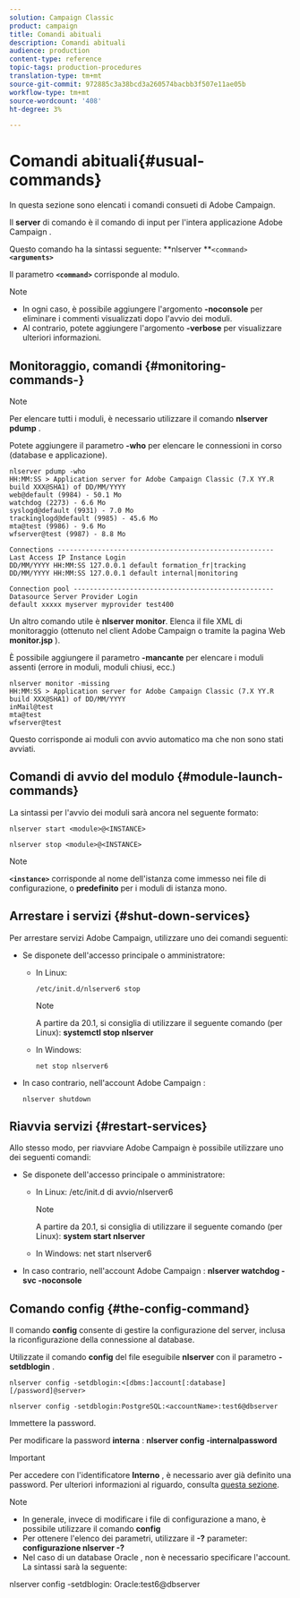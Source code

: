```yaml
---
solution: Campaign Classic
product: campaign
title: Comandi abituali
description: Comandi abituali
audience: production
content-type: reference
topic-tags: production-procedures
translation-type: tm+mt
source-git-commit: 972885c3a38bcd3a260574bacbb3f507e11ae05b
workflow-type: tm+mt
source-wordcount: '408'
ht-degree: 3%

---
```



# Comandi abituali{#usual-commands}

In questa sezione sono elencati i comandi consueti di  Adobe Campaign.

Il **server** di comando è il comando di input per l&#39;intera applicazione Adobe Campaign .

Questo comando ha la sintassi seguente: **nlserver **`<command>`****`<arguments>`****

Il parametro **`<command>`** corrisponde al modulo.

>[!NOTE]
>
>* In ogni caso, è possibile aggiungere l&#39;argomento **-noconsole** per eliminare i commenti visualizzati dopo l&#39;avvio dei moduli.
>* Al contrario, potete aggiungere l&#39;argomento **-verbose** per visualizzare ulteriori informazioni.

>



## Monitoraggio, comandi {#monitoring-commands-}

>[!NOTE]
>
>Per elencare tutti i moduli, è necessario utilizzare il comando **nlserver pdump** .

Potete aggiungere il parametro **-who** per elencare le connessioni in corso (database e applicazione).

```
nlserver pdump -who
HH:MM:SS > Application server for Adobe Campaign Classic (7.X YY.R build XXX@SHA1) of DD/MM/YYYY
web@default (9984) - 50.1 Mo
watchdog (2273) - 6.6 Mo
syslogd@default (9931) - 7.0 Mo
trackinglogd@default (9985) - 45.6 Mo
mta@test (9986) - 9.6 Mo
wfserver@test (9987) - 8.8 Mo

Connections ------------------------------------------------------
Last Access IP Instance Login 
DD/MM/YYYY HH:MM:SS 127.0.0.1 default formation_fr|tracking
DD/MM/YYYY HH:MM:SS 127.0.0.1 default internal|monitoring

Connection pool --------------------------------------------------
Datasource Server Provider Login 
default xxxxx myserver myprovider test400
```

Un altro comando utile è **nlserver monitor**. Elenca il file XML di monitoraggio (ottenuto nel client Adobe Campaign  o tramite la pagina Web **monitor.jsp** ).

È possibile aggiungere il parametro **-mancante** per elencare i moduli assenti (errore in moduli, moduli chiusi, ecc.)

```
nlserver monitor -missing
HH:MM:SS > Application server for Adobe Campaign Classic (7.X YY.R build XXX@SHA1) of DD/MM/YYYY
inMail@test
mta@test
wfserver@test
```

Questo corrisponde ai moduli con avvio automatico ma che non sono stati avviati.

## Comandi di avvio del modulo {#module-launch-commands}

La sintassi per l&#39;avvio dei moduli sarà ancora nel seguente formato:

```
nlserver start <module>@<INSTANCE>
```

```
nlserver stop <module>@<INSTANCE>
```

>[!NOTE]
>
>**`<instance>`** corrisponde al nome dell&#39;istanza come immesso nei file di configurazione, o **predefinito** per i moduli di istanza mono.

## Arrestare i servizi {#shut-down-services}

Per arrestare  servizi Adobe Campaign, utilizzare uno dei comandi seguenti:

* Se disponete dell&#39;accesso principale o amministratore:

   * In Linux:

      ```
      /etc/init.d/nlserver6 stop
      ```

      >[!NOTE]
      >
      >A partire da 20.1, si consiglia di utilizzare il seguente comando (per Linux): **systemctl stop nlserver**

   * In Windows:

      ```
      net stop nlserver6
      ```

* In caso contrario, nell&#39;account Adobe Campaign :

   ```
   nlserver shutdown 
   ```

## Riavvia servizi {#restart-services}

Allo stesso modo, per riavviare  Adobe Campaign è possibile utilizzare uno dei seguenti comandi:

* Se disponete dell&#39;accesso principale o amministratore:

   * In Linux: /etc/init.d di avvio/nlserver6

      >[!NOTE]
      >
      >A partire da 20.1, si consiglia di utilizzare il seguente comando (per Linux): **system start nlserver**

   * In Windows: net start nlserver6

* In caso contrario, nell&#39;account Adobe Campaign : **nlserver watchdog -svc -noconsole**

## Comando config {#the-config-command}

Il comando **config** consente di gestire la configurazione del server, inclusa la riconfigurazione della connessione al database.

Utilizzate il comando **config** del file eseguibile **nlserver** con il parametro **-setdblogin** .

```
nlserver config -setdblogin:<[dbms:]account[:database][/password]@server>
```

```
nlserver config -setdblogin:PostgreSQL:<accountName>:test6@dbserver
```

Immettere la password.

Per modificare la password **interna** : **nlserver config -internalpassword**

>[!IMPORTANT]
>
>Per accedere con l&#39;identificatore **Interno** , è necessario aver già definito una password. Per ulteriori informazioni al riguardo, consulta [questa sezione](../../installation/using/campaign-server-configuration.md#internal-identifier).

>[!NOTE]
>
>* In generale, invece di modificare i file di configurazione a mano, è possibile utilizzare il comando **config**
>* Per ottenere l&#39;elenco dei parametri, utilizzare il **-?** parameter: **configurazione nlserver -?**
>* Nel caso di un database Oracle , non è necessario specificare l&#39;account. La sintassi sarà la seguente:

>
>  
nlserver config -setdblogin: Oracle:test6@dbserver

